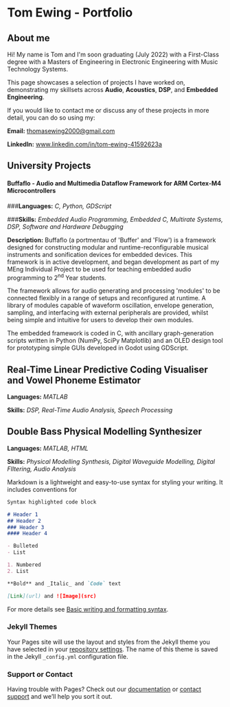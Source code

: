 # Tom Ewing - Portfolio


## About me
Hi! My name is Tom and I'm soon graduating (July 2022) with a First-Class degree with a Masters of Engineering in Electronic Engineering with Music Technology Systems.

This page showcases a selection of projects I have worked on, demonstrating my skillsets across **Audio**, **Acoustics**, **DSP**, and **Embedded Engineering**.

If you would like to contact me or discuss any of these projects in more detail, you can do so using my:

**Email:** thomasewing2000@gmail.com

**LinkedIn:** www.linkedin.com/in/tom-ewing-41592623a

## University Projects

#### Buffaflo - Audio and Multimedia Dataflow Framework for ARM Cortex-M4 Microcontrollers
###**Languages:** _C, Python, GDScript_

###**Skills:** _Embedded Audio Programming, Embedded C, Multirate Systems, DSP, Software and Hardware Debugging_

**Description:** Buffaflo (a portmentau of 'Buffer' and 'Flow') is a framework designed for constructing modular and runtime-reconfigurable musical instruments and sonification devices for embedded devices. This framework is in active development, and began development as part of my MEng Individual Project to be used for teaching embedded audio programming to 2<sup>nd</sup> Year students.

The framework allows for audio generating and processing 'modules' to be connected flexibly in a range of setups and reconfigured at runtime. A library of modules capable of waveform oscillation, envelope generation, sampling, and interfacing with external peripherals are provided, whilst being simple and intuitive for users to develop their own modules. 

The embedded framework is coded in C, with ancillary graph-generation scripts written in Python (NumPy, SciPy Matplotlib) and an OLED design tool for prototyping simple GUIs developed in Godot using GDScript. 


## Real-Time Linear Predictive Coding Visualiser and Vowel Phoneme Estimator
**Languages:** _MATLAB_

**Skills:** _DSP, Real-Time Audio Analysis, Speech Processing_

## Double Bass Physical Modelling Synthesizer
**Languages:** _MATLAB, HTML_

**Skills:** _Physical Modelling Synthesis, Digital Waveguide Modelling, Digital FIltering, Audio Analysis_

Markdown is a lightweight and easy-to-use syntax for styling your writing. It includes conventions for

```markdown
Syntax highlighted code block

# Header 1
## Header 2
### Header 3
#### Header 4

- Bulleted
- List

1. Numbered
2. List

**Bold** and _Italic_ and `Code` text

[Link](url) and ![Image](src)
```

For more details see [Basic writing and formatting syntax](https://docs.github.com/en/github/writing-on-github/getting-started-with-writing-and-formatting-on-github/basic-writing-and-formatting-syntax).

### Jekyll Themes

Your Pages site will use the layout and styles from the Jekyll theme you have selected in your [repository settings](https://github.com/t-ewing/tomewing.github.io/settings/pages). The name of this theme is saved in the Jekyll `_config.yml` configuration file.

### Support or Contact

Having trouble with Pages? Check out our [documentation](https://docs.github.com/categories/github-pages-basics/) or [contact support](https://support.github.com/contact) and we’ll help you sort it out.
